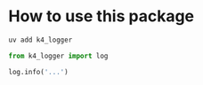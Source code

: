 # How to use this package

```zsh
uv add k4_logger
```

```python
from k4_logger import log
```

```python
log.info('...')
```
